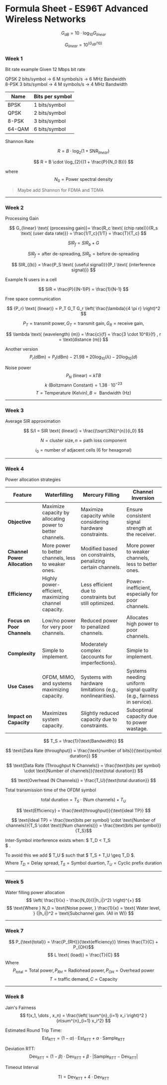 # Formula Sheet - ES96T Advanced Wireless Networks

$$ G_{dB} = 10 \cdot \log_{10}{G_{linear}} $$

$$ G_{linear} = 10^{({G_{dB}}{/10})} $$

### Week 1

Bit rate example 
Given 12 Mbps bit rate

QPSK 2 bits/symbol → 6 M symbols/s → 6 MHz Bandwidth \
8-PSK 3 bits/symbol → 4 M symbols/s → 4 MHz Bandwidth

Name | Bits per symbol
| -- | -- |
BPSK | 1 bits/symbol
QPSK | 2 bits/symbol
8-PSK | 3 bits/symbol
64-QAM | 6 bits/symbol

Shannon Rate

$$ R = B \cdot \log_{2}{(1 + \text{SNR}_{linear})} $$

$$ R = B \cdot \log_{2}{(1 + \frac{P}{N_0 B})} $$

where
$$ N_0 = \text{Power spectral density} $$

> Maybe add Shannon for FDMA and TDMA
---
### Week 2

Processing Gain

$$ G_{linear} \text{ (processing gain)}= \frac{R_c \text{ (chip rate)}}{R_s \text{ (user data rate)}} = \frac{1/T_c}{1/T} = \frac{T}{T_c} $$

$$ SIR_f = SIR_b + G $$

$$ SIR_f = \text{after de-spreading}, SIR_b = \text{before de-spreading} $$

$$ SIR_{(b)} = \frac{P_S \text{ (useful signal)}}{P_I \text{ (interference signal)}} $$

Example N users in a cell

$$ SIR = \frac{P}{(N-1)P} = \frac{1}{N-1} $$

Free space communication

$$ {P_r} \text{ (linear)} = P_T G_T G_r \left( \frac{\lambda}{4 \pi r} \right)^2 $$

$$ P_T = \text{transmit power}, G_T = \text{transmit gain}, G_R = \text{receive gain}, $$

$$ \lambda \text{ (wavelength) (m)} = \frac{c}{f} = \frac{3 \cdot 10^8}{f} , r = \text{distance (m)} $$

Another version
$$ P_r (\text{dBm}) = P_t(\text{dBm}) - 21.98 + 20 \log_{10}(\lambda) - 20 \log_{10}(d)$$

Noise power
$$ P_N \text{ (linear)} = kTB $$
$$k \text{ (Boltzmann Constant)} = 1.38 \cdot 10^{-23}$$
$$ T = \text{Temperature (Kelvin)}, B = \text{ Bandwidth (Hz)} $$

---
### Week 3
Average SIR approximation

$$ S/I = SIR \text{ (linear)} = \frac{(\sqrt{3N})^{n}}{i_0} $$

$$ N = \text{cluster size}, n = \text{path loss component} $$

$$ i_0 = \text{number of adjacent cells (6 for hexagonal)} $$

---
### Week 4
Power allocation strategies

| **Feature**                | **Waterfilling**                                   | **Mercury Filling**                              | **Channel Inversion**                              |
|----------------------------|---------------------------------------------------|------------------------------------------------|--------------------------------------------------|
| **Objective**              | Maximize capacity by allocating power to better channels. | Maximize capacity while considering hardware constraints. | Ensure consistent signal strength at the receiver. |
| **Channel Power Allocation** | More power to better channels, less to weaker ones. | Modified based on constraints, penalizing certain channels. | More power to weaker channels, less to better ones. |
| **Efficiency**             | Highly power-efficient, maximizing channel capacity. | Less efficient due to constraints but still optimized. | Power-inefficient, especially for poor channels.  |
| **Focus on Poor Channels**  | Low/no power for very poor channels.              | Reduced power to penalized channels.           | Allocates high power to poor channels.            |
| **Complexity**             | Simple to implement.                              | Moderately complex (accounts for imperfections). | Simple to implement.                              |
| **Use Cases**              | OFDM, MIMO, and systems maximizing capacity.      | Systems with hardware limitations (e.g., nonlinearities). | Systems needing uniform signal quality (e.g., fairness in service). |
| **Impact on Capacity**     | Maximizes system capacity.                        | Slightly reduced capacity due to constraints.  | Suboptimal capacity due to power wastage.         |

$$ T_S = \frac{1}{\text{Bandwidth}} $$

$$ \text{Data Rate (throughput)} = \frac{\text{number of bits}}{\text{symbol duration}} $$

$$ \text{Data Rate (Throughput N Channels)} = \frac{\text{bits per symbol} \cdot \text{Number of channels}}{\text{total duration}} $$

$$ \text{Overhead (N Channels)} = \frac{T_U}{\text{total duration}} $$

Total transmission time of the OFDM symbol

$$ \text{total duration} = T_S \cdot \text{(Num channels)} + T_U $$

$$ \text{Efficiency} = \frac{\text{throughput}}{\text{ideal TP}} $$

$$ \text{Ideal TP} = \frac{\text{bits per symbol} \cdot \text{Number of channels}}{T_S \cdot \text{(Num channels)}} = \frac{\text{bits per symbol}}{T_S}$$

Inter-Symbol interference exists when:
$
T_D < T_S  
$
.

To avoid this we add
$
T_U
$
such that
$
T_S + T_U \geq T_D
$.
$$ \text{Where } T_D = \text{Delay spread}, T_S = \text{Symbol duartion}, T_U = \text{Cyclic prefix duration} $$

---
### Week 5
Water filling power allocation
$$ \left( \frac{1}{x} - \frac{N_0}{{|h_i|}^2} \right)^{+} $$
$$ \text{Where } N_0 = \text{Noise power, } \frac{1}{x} = \text{ Water level, } {|h_i|}^2 = \text{Subchannel gain. (All in W)} $$

---
### Week 7

$$ P_{\text{total}} = \frac{P_{RH}}{\text{efficiency}} \times \frac{T}{C} + P_{OH}$$
$$ L \text{ (load)} = \frac{T}{C} $$
Where
$$ P_{\text{total}} = \text{Total power}, P_{RH} = \text{Radiohead power}, P_{OH} = \text{Overhead power}$$
$$ T = \text{traffic demand}, C = \text{Capacity} $$

---
### Week 8
Jain's Fairness
$$ f(x_1, \dots , x_n) = \frac{\left(  \sum^{n}_{i=1} x_i \right)^2 }{n\sum^{n}_{i=1} x_i^2} $$



Estimated Round Trip Time:
$$ \text{Est}_{\text{RTT}} = (1-\alpha) \cdot \text{Est}_{\text{RTT}} + \alpha \cdot \text{Sample}_{\text{RTT}}  $$

Deviation RTT:
$$  \text{Dev}_{\text{RTT}} = (1-\beta) \cdot \text{Dev}_{\text{RTT}} + \beta \cdot |\text{Sample}_{\text{RTT}} - \text{Dev}_{\text{RTT}}| $$

Timeout Interval

$$ \text{TI} = \text{Dev}_{\text{RTT}} + 4 \cdot \text{Dev}_{\text{RTT}}  $$

